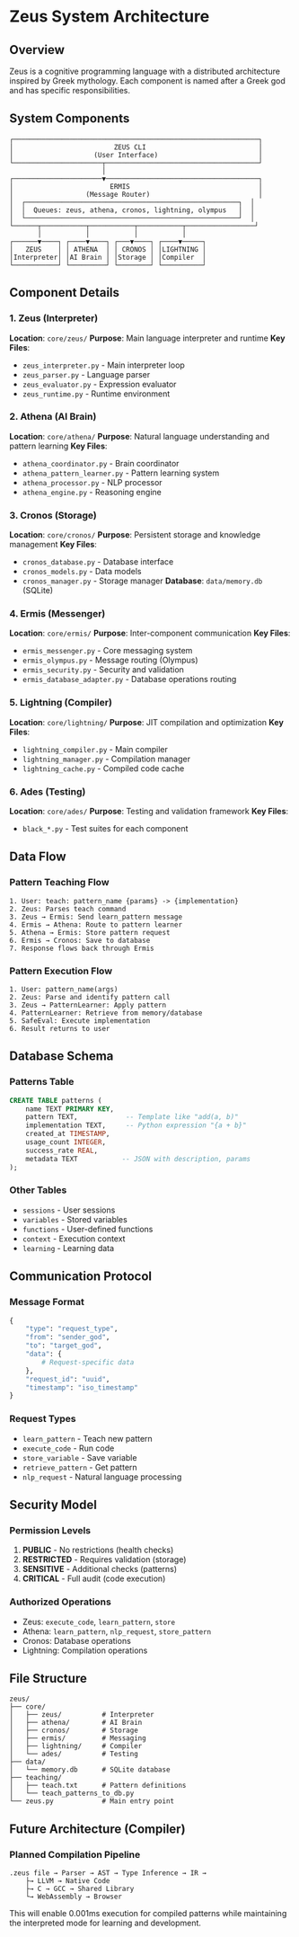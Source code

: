 # Zeus System Architecture

## Overview

Zeus is a cognitive programming language with a distributed architecture inspired by Greek mythology. Each component is named after a Greek god and has specific responsibilities.

## System Components

```
┌─────────────────────────────────────────────────────────────┐
│                         ZEUS CLI                            │
│                    (User Interface)                         │
└──────────────────────┬──────────────────────────────────────┘
                       │
┌──────────────────────▼──────────────────────────────────────┐
│                        ERMIS                                │
│                  (Message Router)                           │
│  ┌─────────────────────────────────────────────────────┐  │
│  │  Queues: zeus, athena, cronos, lightning, olympus   │  │
│  └─────────────────────────────────────────────────────┘  │
└──────┬───────────┬───────────┬───────────┬─────────────────┘
       │           │           │           │
┌──────▼────┐ ┌────▼────┐ ┌───▼────┐ ┌────▼─────┐
│   ZEUS    │ │ ATHENA  │ │ CRONOS │ │LIGHTNING │
│Interpreter│ │AI Brain │ │Storage │ │Compiler  │
└───────────┘ └─────────┘ └────────┘ └──────────┘
```

## Component Details

### 1. Zeus (Interpreter)
**Location**: `core/zeus/`
**Purpose**: Main language interpreter and runtime
**Key Files**:
- `zeus_interpreter.py` - Main interpreter loop
- `zeus_parser.py` - Language parser
- `zeus_evaluator.py` - Expression evaluator
- `zeus_runtime.py` - Runtime environment

### 2. Athena (AI Brain)
**Location**: `core/athena/`
**Purpose**: Natural language understanding and pattern learning
**Key Files**:
- `athena_coordinator.py` - Brain coordinator
- `athena_pattern_learner.py` - Pattern learning system
- `athena_processor.py` - NLP processor
- `athena_engine.py` - Reasoning engine

### 3. Cronos (Storage)
**Location**: `core/cronos/`
**Purpose**: Persistent storage and knowledge management
**Key Files**:
- `cronos_database.py` - Database interface
- `cronos_models.py` - Data models
- `cronos_manager.py` - Storage manager
**Database**: `data/memory.db` (SQLite)

### 4. Ermis (Messenger)
**Location**: `core/ermis/`
**Purpose**: Inter-component communication
**Key Files**:
- `ermis_messenger.py` - Core messaging system
- `ermis_olympus.py` - Message routing (Olympus)
- `ermis_security.py` - Security and validation
- `ermis_database_adapter.py` - Database operations routing

### 5. Lightning (Compiler)
**Location**: `core/lightning/`
**Purpose**: JIT compilation and optimization
**Key Files**:
- `lightning_compiler.py` - Main compiler
- `lightning_manager.py` - Compilation manager
- `lightning_cache.py` - Compiled code cache

### 6. Ades (Testing)
**Location**: `core/ades/`
**Purpose**: Testing and validation framework
**Key Files**:
- `black_*.py` - Test suites for each component

## Data Flow

### Pattern Teaching Flow
```
1. User: teach: pattern_name {params} -> {implementation}
2. Zeus: Parses teach command
3. Zeus → Ermis: Send learn_pattern message
4. Ermis → Athena: Route to pattern learner
5. Athena → Ermis: Store pattern request
6. Ermis → Cronos: Save to database
7. Response flows back through Ermis
```

### Pattern Execution Flow
```
1. User: pattern_name(args)
2. Zeus: Parse and identify pattern call
3. Zeus → PatternLearner: Apply pattern
4. PatternLearner: Retrieve from memory/database
5. SafeEval: Execute implementation
6. Result returns to user
```

## Database Schema

### Patterns Table
```sql
CREATE TABLE patterns (
    name TEXT PRIMARY KEY,
    pattern TEXT,            -- Template like "add(a, b)"
    implementation TEXT,     -- Python expression "{a + b}"
    created_at TIMESTAMP,
    usage_count INTEGER,
    success_rate REAL,
    metadata TEXT           -- JSON with description, params
);
```

### Other Tables
- `sessions` - User sessions
- `variables` - Stored variables
- `functions` - User-defined functions
- `context` - Execution context
- `learning` - Learning data

## Communication Protocol

### Message Format
```python
{
    "type": "request_type",
    "from": "sender_god",
    "to": "target_god",
    "data": {
        # Request-specific data
    },
    "request_id": "uuid",
    "timestamp": "iso_timestamp"
}
```

### Request Types
- `learn_pattern` - Teach new pattern
- `execute_code` - Run code
- `store_variable` - Save variable
- `retrieve_pattern` - Get pattern
- `nlp_request` - Natural language processing

## Security Model

### Permission Levels
1. **PUBLIC** - No restrictions (health checks)
2. **RESTRICTED** - Requires validation (storage)
3. **SENSITIVE** - Additional checks (patterns)
4. **CRITICAL** - Full audit (code execution)

### Authorized Operations
- Zeus: `execute_code`, `learn_pattern`, `store`
- Athena: `learn_pattern`, `nlp_request`, `store_pattern`
- Cronos: Database operations
- Lightning: Compilation operations

## File Structure
```
zeus/
├── core/
│   ├── zeus/          # Interpreter
│   ├── athena/        # AI Brain
│   ├── cronos/        # Storage
│   ├── ermis/         # Messaging
│   ├── lightning/     # Compiler
│   └── ades/          # Testing
├── data/
│   └── memory.db      # SQLite database
├── teaching/
│   ├── teach.txt      # Pattern definitions
│   └── teach_patterns_to_db.py
└── zeus.py            # Main entry point
```

## Future Architecture (Compiler)

### Planned Compilation Pipeline
```
.zeus file → Parser → AST → Type Inference → IR → 
    ├→ LLVM → Native Code
    ├→ C → GCC → Shared Library
    └→ WebAssembly → Browser
```

This will enable 0.001ms execution for compiled patterns while maintaining the interpreted mode for learning and development.